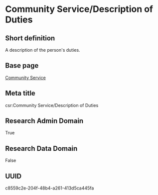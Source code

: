 # Community Service/Description of Duties
## Short definition
A description of the person's duties.
## Base page
[Community Service](https://github.com/EuroCRIS/CASRAI-Dictionairies/blob/main/Objects/Community%20Service.md)
## Meta title
csr:Community Service/Description of Duties
## Research Admin Domain
True
## Research Data Domain
False
## UUID
c8559c2e-204f-48b4-a261-413d5ca445fa
